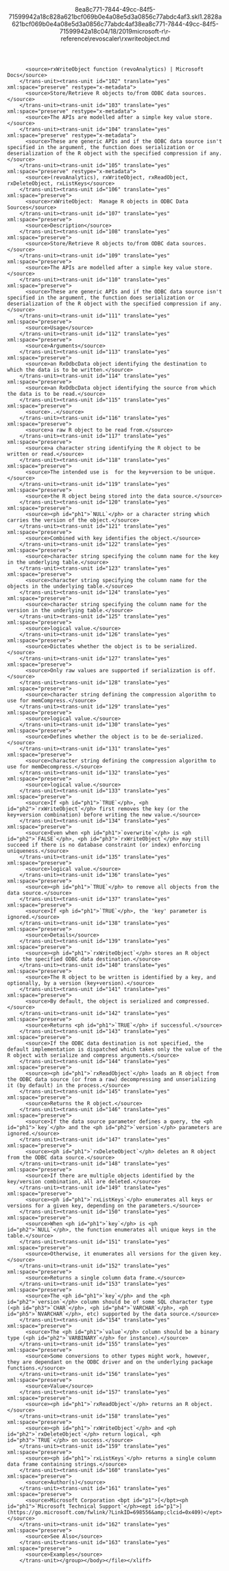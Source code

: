 <?xml version="1.0"?><xliff version="1.2" xmlns="urn:oasis:names:tc:xliff:document:1.2" xmlns:xsi="http://www.w3.org/2001/XMLSchema-instance" xsi:schemaLocation="urn:oasis:names:tc:xliff:document:1.2 xliff-core-1.2-transitional.xsd"><file datatype="xml" original="rxwriteobject.md" source-language="en-US" target-language="en-US"><header><tool tool-id="mdxliff" tool-name="mdxliff" tool-version="1.0-d1654b2" tool-company="Microsoft" /><xliffext:skl_file_name xmlns:xliffext="urn:microsoft:content:schema:xliffextensions">8ea8c771-7844-49cc-84f5-71599942a18c828a621bcf069b0e4a08e5d3a0856c77abdc4af3.skl</xliffext:skl_file_name><xliffext:version xmlns:xliffext="urn:microsoft:content:schema:xliffextensions">1.2</xliffext:version><xliffext:ms.openlocfilehash xmlns:xliffext="urn:microsoft:content:schema:xliffextensions">828a621bcf069b0e4a08e5d3a0856c77abdc4af3</xliffext:ms.openlocfilehash><xliffext:ms.sourcegitcommit xmlns:xliffext="urn:microsoft:content:schema:xliffextensions">8ea8c771-7844-49cc-84f5-71599942a18c</xliffext:ms.sourcegitcommit><xliffext:ms.lasthandoff xmlns:xliffext="urn:microsoft:content:schema:xliffextensions">04/18/2019</xliffext:ms.lasthandoff><xliffext:ms.openlocfilepath xmlns:xliffext="urn:microsoft:content:schema:xliffextensions">microsoft-r\r-reference\revoscaler\rxwriteobject.md</xliffext:ms.openlocfilepath></header><body><group id="content" extype="content"><trans-unit id="101" translate="yes" xml:space="preserve" restype="x-metadata">
          <source>rxWriteObject function (revoAnalytics) | Microsoft Docs</source>
        </trans-unit><trans-unit id="102" translate="yes" xml:space="preserve" restype="x-metadata">
          <source>Store/Retrieve R objects to/from ODBC data sources.</source>
        </trans-unit><trans-unit id="103" translate="yes" xml:space="preserve" restype="x-metadata">
          <source>The APIs are modelled after a simple key value store.</source>
        </trans-unit><trans-unit id="104" translate="yes" xml:space="preserve" restype="x-metadata">
          <source>These are generic APIs and if the ODBC data source isn't specified in the argument, the function does serialization or deserialization of the R object with the specified compression if any.</source>
        </trans-unit><trans-unit id="105" translate="yes" xml:space="preserve" restype="x-metadata">
          <source>(revoAnalytics), rxWriteObject, rxReadObject, rxDeleteObject, rxListKeys</source>
        </trans-unit><trans-unit id="106" translate="yes" xml:space="preserve">
          <source>rxWriteObject:  Manage R objects in ODBC Data Sources</source>
        </trans-unit><trans-unit id="107" translate="yes" xml:space="preserve">
          <source>Description</source>
        </trans-unit><trans-unit id="108" translate="yes" xml:space="preserve">
          <source>Store/Retrieve R objects to/from ODBC data sources.</source>
        </trans-unit><trans-unit id="109" translate="yes" xml:space="preserve">
          <source>The APIs are modelled after a simple key value store.</source>
        </trans-unit><trans-unit id="110" translate="yes" xml:space="preserve">
          <source>These are generic APIs and if the ODBC data source isn't specified in the argument, the function does serialization or deserialization of the R object with the specified compression if any.</source>
        </trans-unit><trans-unit id="111" translate="yes" xml:space="preserve">
          <source>Usage</source>
        </trans-unit><trans-unit id="112" translate="yes" xml:space="preserve">
          <source>Arguments</source>
        </trans-unit><trans-unit id="113" translate="yes" xml:space="preserve">
          <source>an RxOdbcData object identifying the destination to which the data is to be written.</source>
        </trans-unit><trans-unit id="114" translate="yes" xml:space="preserve">
          <source>an RxOdbcData object identifying the source from which the data is to be read.</source>
        </trans-unit><trans-unit id="115" translate="yes" xml:space="preserve">
          <source>..</source>
        </trans-unit><trans-unit id="116" translate="yes" xml:space="preserve">
          <source>a raw R object to be read from.</source>
        </trans-unit><trans-unit id="117" translate="yes" xml:space="preserve">
          <source>a character string identifying the R object to be written or read.</source>
        </trans-unit><trans-unit id="118" translate="yes" xml:space="preserve">
          <source>The intended use is  for the key+version to be unique.</source>
        </trans-unit><trans-unit id="119" translate="yes" xml:space="preserve">
          <source>the R object being stored into the data source.</source>
        </trans-unit><trans-unit id="120" translate="yes" xml:space="preserve">
          <source><ph id="ph1">`NULL`</ph> or a character string which carries the version of the object.</source>
        </trans-unit><trans-unit id="121" translate="yes" xml:space="preserve">
          <source>Combined with key identifies the object.</source>
        </trans-unit><trans-unit id="122" translate="yes" xml:space="preserve">
          <source>character string specifying the column name for the key in the underlying table.</source>
        </trans-unit><trans-unit id="123" translate="yes" xml:space="preserve">
          <source>character string specifying the column name for the objects in the underlying table.</source>
        </trans-unit><trans-unit id="124" translate="yes" xml:space="preserve">
          <source>character string specifying the column name for the version in the underlying table.</source>
        </trans-unit><trans-unit id="125" translate="yes" xml:space="preserve">
          <source>logical value.</source>
        </trans-unit><trans-unit id="126" translate="yes" xml:space="preserve">
          <source>Dictates whether the object is to be serialized.</source>
        </trans-unit><trans-unit id="127" translate="yes" xml:space="preserve">
          <source>Only raw values are supported if serialization is off.</source>
        </trans-unit><trans-unit id="128" translate="yes" xml:space="preserve">
          <source>character string defining the compression algorithm to use for memCompress.</source>
        </trans-unit><trans-unit id="129" translate="yes" xml:space="preserve">
          <source>logical value.</source>
        </trans-unit><trans-unit id="130" translate="yes" xml:space="preserve">
          <source>Defines whether the object is to be de-serialized.</source>
        </trans-unit><trans-unit id="131" translate="yes" xml:space="preserve">
          <source>character string defining the compression algorithm to use for memDecompress.</source>
        </trans-unit><trans-unit id="132" translate="yes" xml:space="preserve">
          <source>logical value.</source>
        </trans-unit><trans-unit id="133" translate="yes" xml:space="preserve">
          <source>If <ph id="ph1">`TRUE`</ph>, <ph id="ph2">`rxWriteObject`</ph> first removes the key (or the key+version combination) before writing the new value.</source>
        </trans-unit><trans-unit id="134" translate="yes" xml:space="preserve">
          <source>Even when <ph id="ph1">`overwrite`</ph> is <ph id="ph2">`FALSE`</ph>, <ph id="ph3">`rxWriteObject`</ph> may still succeed if there is no database constraint (or index) enforcing uniqueness.</source>
        </trans-unit><trans-unit id="135" translate="yes" xml:space="preserve">
          <source>logical value.</source>
        </trans-unit><trans-unit id="136" translate="yes" xml:space="preserve">
          <source><ph id="ph1">`TRUE`</ph> to remove all objects from the data source.</source>
        </trans-unit><trans-unit id="137" translate="yes" xml:space="preserve">
          <source>If <ph id="ph1">`TRUE`</ph>, the 'key' parameter is ignored.</source>
        </trans-unit><trans-unit id="138" translate="yes" xml:space="preserve">
          <source>Details</source>
        </trans-unit><trans-unit id="139" translate="yes" xml:space="preserve">
          <source><ph id="ph1">`rxWriteObject`</ph> stores an R object into the specified ODBC data destination.</source>
        </trans-unit><trans-unit id="140" translate="yes" xml:space="preserve">
          <source>The R object to be written is identified by a key, and optionally, by a version (key+version).</source>
        </trans-unit><trans-unit id="141" translate="yes" xml:space="preserve">
          <source>By default, the object is serialized and compressed.</source>
        </trans-unit><trans-unit id="142" translate="yes" xml:space="preserve">
          <source>Returns <ph id="ph1">`TRUE`</ph> if successful.</source>
        </trans-unit><trans-unit id="143" translate="yes" xml:space="preserve">
          <source>If the ODBC data destination is not specified, the default implementation is dispatched which takes only the value of the R object with serialize and compress arguments.</source>
        </trans-unit><trans-unit id="144" translate="yes" xml:space="preserve">
          <source><ph id="ph1">`rxReadObject`</ph> loads an R object from the ODBC data source (or from a raw) decompressing and unserializing it (by default) in the process.</source>
        </trans-unit><trans-unit id="145" translate="yes" xml:space="preserve">
          <source>Returns the R object.</source>
        </trans-unit><trans-unit id="146" translate="yes" xml:space="preserve">
          <source>If the data source parameter defines a query, the <ph id="ph1">`key`</ph> and the <ph id="ph2">`version`</ph> parameters are ignored.</source>
        </trans-unit><trans-unit id="147" translate="yes" xml:space="preserve">
          <source><ph id="ph1">`rxDeleteObject`</ph> deletes an R object from the ODBC data source.</source>
        </trans-unit><trans-unit id="148" translate="yes" xml:space="preserve">
          <source>If there are multiple objects identified by the key/version combination, all are deleted.</source>
        </trans-unit><trans-unit id="149" translate="yes" xml:space="preserve">
          <source><ph id="ph1">`rxListKeys`</ph> enumerates all keys or versions for a given key, depending on the parameters.</source>
        </trans-unit><trans-unit id="150" translate="yes" xml:space="preserve">
          <source>When <ph id="ph1">`key`</ph> is <ph id="ph2">`NULL`</ph>, the function enumerates all unique keys in the table.</source>
        </trans-unit><trans-unit id="151" translate="yes" xml:space="preserve">
          <source>Otherwise, it enumerates all versions for the given key.</source>
        </trans-unit><trans-unit id="152" translate="yes" xml:space="preserve">
          <source>Returns a single column data frame.</source>
        </trans-unit><trans-unit id="153" translate="yes" xml:space="preserve">
          <source>The <ph id="ph1">`key`</ph> and the <ph id="ph2">`version`</ph> column should be of some SQL character type (<ph id="ph3">`CHAR`</ph>, <ph id="ph4">`VARCHAR`</ph>, <ph id="ph5">`NVARCHAR`</ph>, etc) supported by the data source.</source>
        </trans-unit><trans-unit id="154" translate="yes" xml:space="preserve">
          <source>The <ph id="ph1">`value`</ph> column should be a binary type (<ph id="ph2">`VARBINARY`</ph> for instance).</source>
        </trans-unit><trans-unit id="155" translate="yes" xml:space="preserve">
          <source>Some conversions to other types might work, however, they are dependant on the ODBC driver and on the underlying package functions.</source>
        </trans-unit><trans-unit id="156" translate="yes" xml:space="preserve">
          <source>Value</source>
        </trans-unit><trans-unit id="157" translate="yes" xml:space="preserve">
          <source><ph id="ph1">`rxReadObject`</ph> returns an R object.</source>
        </trans-unit><trans-unit id="158" translate="yes" xml:space="preserve">
          <source><ph id="ph1">`rxWriteObject`</ph> and <ph id="ph2">`rxDeleteObject`</ph> return logical, <ph id="ph3">`TRUE`</ph> on success.</source>
        </trans-unit><trans-unit id="159" translate="yes" xml:space="preserve">
          <source><ph id="ph1">`rxListKeys`</ph> returns a single column data frame containing strings.</source>
        </trans-unit><trans-unit id="160" translate="yes" xml:space="preserve">
          <source>Author(s)</source>
        </trans-unit><trans-unit id="161" translate="yes" xml:space="preserve">
          <source>Microsoft Corporation <bpt id="p1">[</bpt><ph id="ph1">`Microsoft Technical Support`</ph><ept id="p1">](https://go.microsoft.com/fwlink/?LinkID=698556&amp;clcid=0x409)</ept></source>
        </trans-unit><trans-unit id="162" translate="yes" xml:space="preserve">
          <source>See Also</source>
        </trans-unit><trans-unit id="163" translate="yes" xml:space="preserve">
          <source>Examples</source>
        </trans-unit></group></body></file></xliff>